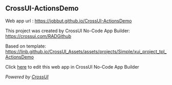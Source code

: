 ## CrossUI-ActionsDemo
Web app url : https://jobbut.github.io/CrossUI-ActionsDemo

This project was created by CrossUI No-Code App Builder: https://crossui.com/RADGithub

Based on template: https://linb.github.io/CrossUI_Assets/assets/projects/Simple/xui_project_tpl_ActionsDemo

Click [here](https://crossui.com/RADGithub/#!from=github&owner=jobbut&repo=CrossUI-ActionsDemo) to edit this web app in CrossUI No-Code App Builder

<i>Powered by [CrossUI](https://crossui.com)</i>
